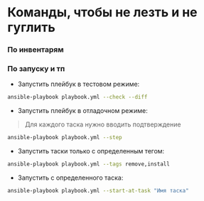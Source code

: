 # Команды, чтобы не лезть и не гуглить

### По инвентарям

### По запуску и тп

 - Запустить плейбук в тестовом режиме:
```bash
ansible-playbook playbook.yml --check --diff
```

 - Запустить плейбук в отладочном режиме:
> Для каждого таска нужно вводить подтверждение
```bash
ansible-playbook playbook.yml --step
```

 - Запустить таски только с определенным тегом:
```bash
ansible-playbook playbook.yml --tags remove,install
```

 - Запустить с определенного таска:
```bash
ansible-playbook playbook.yml --start-at-task "Имя таска"
```